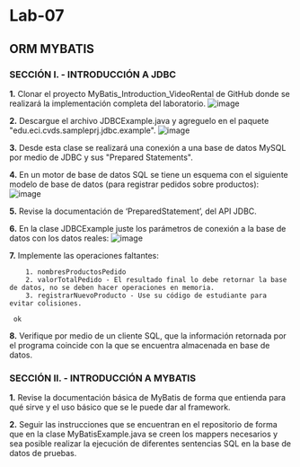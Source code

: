 # Lab-07

## ORM MYBATIS

### SECCIÓN I. - INTRODUCCIÓN A JDBC

**1.** Clonar el proyecto MyBatis_Introduction_VideoRental de GitHub donde se realizará la implementación completa del laboratorio.
       ![image](https://user-images.githubusercontent.com/98135902/158256276-eea664f9-4a9a-4005-87fb-2b4de2e8c86c.png)

**2.** Descargue el archivo JDBCExample.java y agreguelo en el paquete "edu.eci.cvds.sampleprj.jdbc.example".
       ![image](https://user-images.githubusercontent.com/98135902/158258522-947649a5-e5c4-4daf-b6a9-4dd50a07b80a.png)

**3.** Desde esta clase se realizará una conexión a una base de datos MySQL por medio de JDBC y sus "Prepared Statements".

**4.** En un motor de base de datos SQL se tiene un esquema con el siguiente modelo de base de datos (para registrar pedidos sobre productos):
       ![image](https://user-images.githubusercontent.com/98135902/158255211-43120908-3f31-4b62-88f8-d4c9dd994f6d.png)

**5.** Revise la documentación de ‘PreparedStatement’, del API JDBC.

**6.** En la clase JDBCExample juste los parámetros de conexión a la base de datos con los datos reales:
       ![image](https://user-images.githubusercontent.com/98135902/158258835-013fb349-af81-47ea-9b3b-22d8814e6fce.png)


**7.** Implemente las operaciones faltantes:

        1. nombresProductosPedido
        2. valorTotalPedido - El resultado final lo debe retornar la base de datos, no se deben hacer operaciones en memoria.
        3. registrarNuevoProducto - Use su código de estudiante para evitar colisiones.
     
     ok

**8.** Verifique por medio de un cliente SQL, que la información retornada por el programa coincide con la que se encuentra almacenada en base de datos.

### SECCIÓN II. - INTRODUCCIÓN A MYBATIS

**1.** Revise la documentación básica de MyBatis de forma que entienda para qué sirve y el uso básico que se le puede dar al framework.

**2.** Seguir las instrucciones que se encuentran en el repositorio de forma que en la clase MyBatisExample.java se creen los mappers necesarios y sea posible realizar la              ejecución de diferentes sentencias SQL en la base de datos de pruebas.

